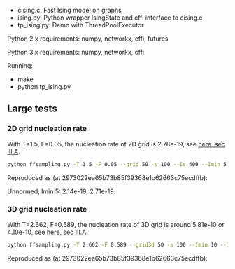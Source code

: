 * cising.c: Fast Ising model on graphs
* ising.py: Python wrapper IsingState and cffi interface to cising.c
* tp_ising.py: Demo with ThreadPoolExecutor

Python 2.x requirements: numpy, networkx, cffi, futures

Python 3.x requirements: numpy, networkx, cffi

Running:
* make
* python tp_ising.py


## Large tests

### 2D grid nucleation rate

With T=1.5, F=0.05, the nucleation rate of 2D grid is 2.78e-19, see [here, sec III.A](http://micro.stanford.edu/~caiwei/papers/Ryu10pre-Ising.pdf).

```bash
python ffsampling.py -T 1.5 -F 0.05 --grid 50 -s 100 --Is 400 --Imin 5 --Imax 1000 -c 50x50-T1.5-F0.05-s100-I400
```

Reproduced as (at 2973022ea65b73b85f39368e1b62663c75ecdffb):

Unnormed, Imin 5: 2.14e-19, 2.71e-19.

### 3D grid nucleation rate

With T=2.662, F=0.589, the nucleation rate of 3D grid is around 5.81e-10 or 4.10e-10, see [here, sec III.A](http://micro.stanford.edu/~caiwei/papers/Ryu10pre-Ising.pdf).

```bash
python ffsampling.py -T 2.662 -F 0.589 --grid3d 50 -s 100 --Imin 10 --Imax 400 --Is 100 -c Q50-T2.66-F0.59-s100-I100
```

Reproduced as (at 2973022ea65b73b85f39368e1b62663c75ecdffb):
